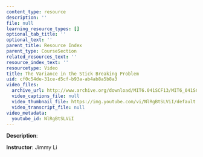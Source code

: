 ```yaml
---
content_type: resource
description: ''
file: null
learning_resource_types: []
optional_tab_title: ''
optional_text: ''
parent_title: Resource Index
parent_type: CourseSection
related_resources_text: ''
resource_index_text: ''
resourcetype: Video
title: The Variance in the Stick Breaking Problem
uid: cf0c54de-31ce-d5cf-b93a-ab4ab8a5b8a3
video_files:
  archive_url: http://www.archive.org/download/MIT6.041SCF13/MIT6_041SCF13_The_Variance_in_the_Stick_Breaking_Problem_300k.mp4
  video_captions_file: null
  video_thumbnail_file: https://img.youtube.com/vi/NlRgBtSLViI/default.jpg
  video_transcript_file: null
video_metadata:
  youtube_id: NlRgBtSLViI
---
```


**Description**:

**Instructor**: Jimmy Li